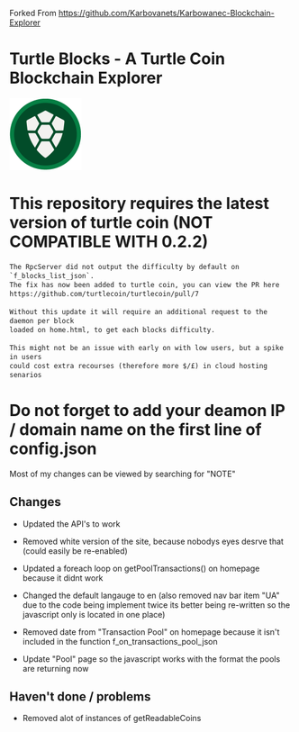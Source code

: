 Forked From https://github.com/Karbovanets/Karbowanec-Blockchain-Explorer

# Turtle Blocks - A Turtle Coin Blockchain Explorer
![Turtle Coin Logo](/images/green_logo.png?raw=true "Turtle coin logo")
# This repository requires the latest version of turtle coin (NOT COMPATIBLE WITH 0.2.2)
    The RpcServer did not output the difficulty by default on `f_blocks_list_json`.
    The fix has now been added to turtle coin, you can view the PR here
    https://github.com/turtlecoin/turtlecoin/pull/7

    Without this update it will require an additional request to the daemon per block
    loaded on home.html, to get each blocks difficulty.

    This might not be an issue with early on with low users, but a spike in users
    could cost extra recourses (therefore more $/£) in cloud hosting senarios

# Do not forget to add your deamon IP / domain name on the first line of config.json

Most of my changes can be viewed by searching for "NOTE"

## Changes
- Updated the API's to work
- Removed white version of the site, because nobodys eyes desrve that (could easily be re-enabled)

- Updated a foreach loop on getPoolTransactions() on homepage because it didnt
    work

- Changed the default langauge to en (also removed nav bar item "UA" due to the code
    being implement twice its better being re-written so the javascript only
    is located in one place)

- Removed date from "Transaction Pool" on homepage because it isn't included
    in the function f_on_transactions_pool_json

-  Update "Pool" page so the javascript works with the format the pools are
    returning now

##  Haven't done / problems
 - Removed alot of instances of getReadableCoins 
